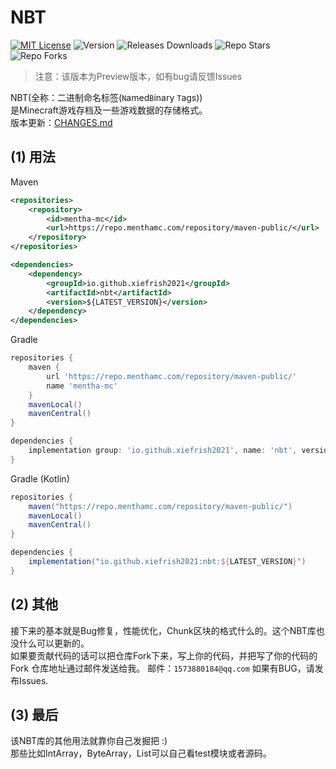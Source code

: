 # NBT

[![MIT License](https://img.shields.io/github/license/XieFrish2021/NBT?style=flat-square)](LICENSE)
![Version](https://img.shields.io/badge/version-Preview-yellow?style=flat-square)
![Releases Downloads](https://img.shields.io/github/downloads/XieFrish2021/NBT/total?style=flat-square)
![Repo Stars](https://shields.io/github/stars/XieFrish2021/NBT?style=flat-square)
![Repo Forks](https://shields.io/github/forks/XieFrish2021/NBT?style=flat-square)

> 注意：该版本为Preview版本，如有bug请反馈Issues

NBT(全称：二进制命名标签(`N`amed`B`inary `T`ags))\
是Minecraft游戏存档及一些游戏数据的存储格式。\
版本更新：[CHANGES.md](CHANGES.md)

## (1) 用法
Maven
```xml
<repositories>
    <repository>
        <id>mentha-mc</id>
        <url>https://repo.menthamc.com/repository/maven-public/</url>
    </repository>
</repositories>

<dependencies>
    <dependency>
        <groupId>io.github.xiefrish2021</groupId>
        <artifactId>nbt</artifactId>
        <version>${LATEST_VERSION}</version>
    </dependency>
</dependencies>
```

Gradle
```groovy
repositories {
    maven {
        url 'https://repo.menthamc.com/repository/maven-public/'
        name 'mentha-mc'
    }
    mavenLocal()
    mavenCentral()
}

dependencies {
    implementation group: 'io.github.xiefrish2021', name: 'nbt', version: '${LATEST_VERSION}'
}
```

Gradle (Kotlin)
```groovy
repositories {
    maven("https://repo.menthamc.com/repository/maven-public/")
    mavenLocal()
    mavenCentral()
}

dependencies {
    implementation("io.github.xiefrish2021:nbt:${LATEST_VERSION}")
}
```

## (2) 其他
接下来的基本就是Bug修复，性能优化，Chunk区块的格式什么的。这个NBT库也没什么可以更新的。\
如果要贡献代码的话可以把仓库Fork下来，写上你的代码，并把写了你的代码的Fork 仓库地址通过邮件发送给我。
邮件：`1573880184@qq.com`
如果有BUG，请发布Issues.

## (3) 最后
该NBT库的其他用法就靠你自己发掘把 :)\
那些比如IntArray，ByteArray，List可以自己看test模块或者源码。
